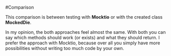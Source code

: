 #Comparison

This comparison is between testing with <b>Mocktio</b> or with the created
class <b>MockedDie</b>.

In my opinion, the both approaches feel almost the same. With both you can say which methods
should work (or exists) and what they should return. I prefer the approach with Mocktio,
because over all you simply have more possibilities without writing too much code by your own. 